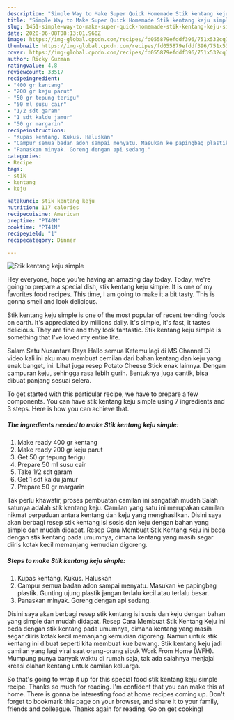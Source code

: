 ```yaml
---
description: "Simple Way to Make Super Quick Homemade Stik kentang keju simple"
title: "Simple Way to Make Super Quick Homemade Stik kentang keju simple"
slug: 1451-simple-way-to-make-super-quick-homemade-stik-kentang-keju-simple
date: 2020-06-08T08:13:01.960Z
image: https://img-global.cpcdn.com/recipes/fd055879efddf396/751x532cq70/stik-kentang-keju-simple-foto-resep-utama.jpg
thumbnail: https://img-global.cpcdn.com/recipes/fd055879efddf396/751x532cq70/stik-kentang-keju-simple-foto-resep-utama.jpg
cover: https://img-global.cpcdn.com/recipes/fd055879efddf396/751x532cq70/stik-kentang-keju-simple-foto-resep-utama.jpg
author: Ricky Guzman
ratingvalue: 4.8
reviewcount: 33517
recipeingredient:
- "400 gr kentang"
- "200 gr keju parut"
- "50 gr tepung terigu"
- "50 ml susu cair"
- "1/2 sdt garam"
- "1 sdt kaldu jamur"
- "50 gr margarin"
recipeinstructions:
- "Kupas kentang. Kukus. Haluskan"
- "Campur semua badan adon sampai menyatu. Masukan ke papingbag plastik. Gunting ujung plastik jangan terlalu kecil atau terlalu besar."
- "Panaskan minyak. Goreng dengan api sedang."
categories:
- Recipe
tags:
- stik
- kentang
- keju

katakunci: stik kentang keju 
nutrition: 117 calories
recipecuisine: American
preptime: "PT40M"
cooktime: "PT41M"
recipeyield: "1"
recipecategory: Dinner

---
```



![Stik kentang keju simple](https://img-global.cpcdn.com/recipes/fd055879efddf396/751x532cq70/stik-kentang-keju-simple-foto-resep-utama.jpg)

Hey everyone, hope you're having an amazing day today. Today, we're going to prepare a special dish, stik kentang keju simple. It is one of my favorites food recipes. This time, I am going to make it a bit tasty. This is gonna smell and look delicious.

Stik kentang keju simple is one of the most popular of recent trending foods on earth. It's appreciated by millions daily. It's simple, it's fast, it tastes delicious. They are fine and they look fantastic. Stik kentang keju simple is something that I've loved my entire life.

Salam Satu Nusantara Raya Hallo semua Ketemu lagi di MS Channel Di video kali ini aku mau membuat cemilan dari bahan kentang dan keju yang enak banget, ini. Lihat juga resep Potato Cheese Stick enak lainnya. Dengan campuran keju, sehingga rasa lebih gurih. Bentuknya juga cantik, bisa dibuat panjang sesuai selera.


To get started with this particular recipe, we have to prepare a few components. You can have stik kentang keju simple using 7 ingredients and 3 steps. Here is how you can achieve that.

<!--inarticleads1-->

##### The ingredients needed to make Stik kentang keju simple:

1. Make ready 400 gr kentang
1. Make ready 200 gr keju parut
1. Get 50 gr tepung terigu
1. Prepare 50 ml susu cair
1. Take 1/2 sdt garam
1. Get 1 sdt kaldu jamur
1. Prepare 50 gr margarin


Tak perlu khawatir, proses pembuatan camilan ini sangatlah mudah Salah satunya adalah stik kentang keju. Camilan yang satu ini merupakan camilan nikmat perpaduan antara kentang dan keju yang menghasilkan. Disini saya akan berbagi resep stik kentang isi sosis dan keju dengan bahan yang simple dan mudah didapat. Resep Cara Membuat Stik Kentang Keju ini beda dengan stik kentang pada umumnya, dimana kentang yang masih segar diiris kotak kecil memanjang kemudian digoreng. 

<!--inarticleads2-->

##### Steps to make Stik kentang keju simple:

1. Kupas kentang. Kukus. Haluskan
1. Campur semua badan adon sampai menyatu. Masukan ke papingbag plastik. Gunting ujung plastik jangan terlalu kecil atau terlalu besar.
1. Panaskan minyak. Goreng dengan api sedang.


Disini saya akan berbagi resep stik kentang isi sosis dan keju dengan bahan yang simple dan mudah didapat. Resep Cara Membuat Stik Kentang Keju ini beda dengan stik kentang pada umumnya, dimana kentang yang masih segar diiris kotak kecil memanjang kemudian digoreng. Namun untuk stik kentang ini dibuat seperti kita membuat kue bawang. Stik kentang keju jadi camilan yang lagi viral saat orang-orang sibuk Work From Home (WFH). Mumpung punya banyak waktu di rumah saja, tak ada salahnya menjajal kreasi olahan kentang untuk camilan keluarga. 

So that's going to wrap it up for this special food stik kentang keju simple recipe. Thanks so much for reading. I'm confident that you can make this at home. There is gonna be interesting food at home recipes coming up. Don't forget to bookmark this page on your browser, and share it to your family, friends and colleague. Thanks again for reading. Go on get cooking!
